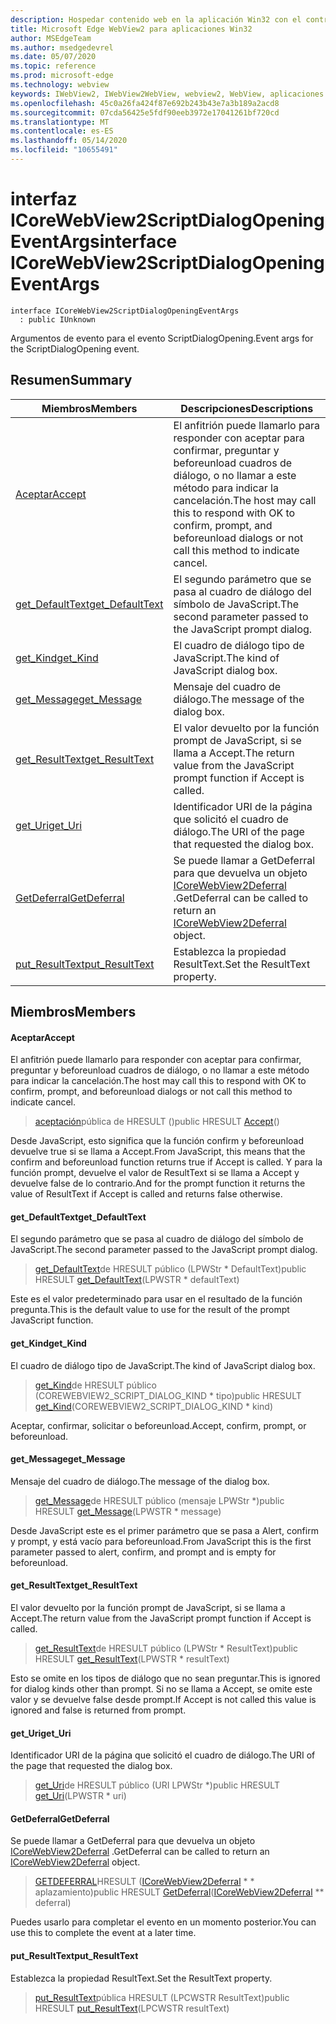 ```yaml
---
description: Hospedar contenido web en la aplicación Win32 con el control Microsoft Edge WebView2
title: Microsoft Edge WebView2 para aplicaciones Win32
author: MSEdgeTeam
ms.author: msedgedevrel
ms.date: 05/07/2020
ms.topic: reference
ms.prod: microsoft-edge
ms.technology: webview
keywords: IWebView2, IWebView2WebView, webview2, WebView, aplicaciones Win32, Win32, Edge, ICoreWebView2, ICoreWebView2Controller, control de explorador, HTML Edge
ms.openlocfilehash: 45c0a26fa424f87e692b243b43e7a3b189a2acd8
ms.sourcegitcommit: 07cda56425e5fdf90eeb3972e17041261bf720cd
ms.translationtype: MT
ms.contentlocale: es-ES
ms.lasthandoff: 05/14/2020
ms.locfileid: "10655491"
---
```

# <span data-ttu-id="d260b-104">interfaz ICoreWebView2ScriptDialogOpeningEventArgs</span><span class="sxs-lookup"><span data-stu-id="d260b-104">interface ICoreWebView2ScriptDialogOpeningEventArgs</span></span> 

```
interface ICoreWebView2ScriptDialogOpeningEventArgs
  : public IUnknown
```

<span data-ttu-id="d260b-105">Argumentos de evento para el evento ScriptDialogOpening.</span><span class="sxs-lookup"><span data-stu-id="d260b-105">Event args for the ScriptDialogOpening event.</span></span>

## <span data-ttu-id="d260b-106">Resumen</span><span class="sxs-lookup"><span data-stu-id="d260b-106">Summary</span></span>

 <span data-ttu-id="d260b-107">Miembros</span><span class="sxs-lookup"><span data-stu-id="d260b-107">Members</span></span>                        | <span data-ttu-id="d260b-108">Descripciones</span><span class="sxs-lookup"><span data-stu-id="d260b-108">Descriptions</span></span>
--------------------------------|---------------------------------------------
[<span data-ttu-id="d260b-109">Aceptar</span><span class="sxs-lookup"><span data-stu-id="d260b-109">Accept</span></span>](#accept) | <span data-ttu-id="d260b-110">El anfitrión puede llamarlo para responder con aceptar para confirmar, preguntar y beforeunload cuadros de diálogo, o no llamar a este método para indicar la cancelación.</span><span class="sxs-lookup"><span data-stu-id="d260b-110">The host may call this to respond with OK to confirm, prompt, and beforeunload dialogs or not call this method to indicate cancel.</span></span>
[<span data-ttu-id="d260b-111">get_DefaultText</span><span class="sxs-lookup"><span data-stu-id="d260b-111">get_DefaultText</span></span>](#get_defaulttext) | <span data-ttu-id="d260b-112">El segundo parámetro que se pasa al cuadro de diálogo del símbolo de JavaScript.</span><span class="sxs-lookup"><span data-stu-id="d260b-112">The second parameter passed to the JavaScript prompt dialog.</span></span>
[<span data-ttu-id="d260b-113">get_Kind</span><span class="sxs-lookup"><span data-stu-id="d260b-113">get_Kind</span></span>](#get_kind) | <span data-ttu-id="d260b-114">El cuadro de diálogo tipo de JavaScript.</span><span class="sxs-lookup"><span data-stu-id="d260b-114">The kind of JavaScript dialog box.</span></span>
[<span data-ttu-id="d260b-115">get_Message</span><span class="sxs-lookup"><span data-stu-id="d260b-115">get_Message</span></span>](#get_message) | <span data-ttu-id="d260b-116">Mensaje del cuadro de diálogo.</span><span class="sxs-lookup"><span data-stu-id="d260b-116">The message of the dialog box.</span></span>
[<span data-ttu-id="d260b-117">get_ResultText</span><span class="sxs-lookup"><span data-stu-id="d260b-117">get_ResultText</span></span>](#get_resulttext) | <span data-ttu-id="d260b-118">El valor devuelto por la función prompt de JavaScript, si se llama a Accept.</span><span class="sxs-lookup"><span data-stu-id="d260b-118">The return value from the JavaScript prompt function if Accept is called.</span></span>
[<span data-ttu-id="d260b-119">get_Uri</span><span class="sxs-lookup"><span data-stu-id="d260b-119">get_Uri</span></span>](#get_uri) | <span data-ttu-id="d260b-120">Identificador URI de la página que solicitó el cuadro de diálogo.</span><span class="sxs-lookup"><span data-stu-id="d260b-120">The URI of the page that requested the dialog box.</span></span>
[<span data-ttu-id="d260b-121">GetDeferral</span><span class="sxs-lookup"><span data-stu-id="d260b-121">GetDeferral</span></span>](#getdeferral) | <span data-ttu-id="d260b-122">Se puede llamar a GetDeferral para que devuelva un objeto [ICoreWebView2Deferral](icorewebview2deferral.md) .</span><span class="sxs-lookup"><span data-stu-id="d260b-122">GetDeferral can be called to return an [ICoreWebView2Deferral](icorewebview2deferral.md) object.</span></span>
[<span data-ttu-id="d260b-123">put_ResultText</span><span class="sxs-lookup"><span data-stu-id="d260b-123">put_ResultText</span></span>](#put_resulttext) | <span data-ttu-id="d260b-124">Establezca la propiedad ResultText.</span><span class="sxs-lookup"><span data-stu-id="d260b-124">Set the ResultText property.</span></span>

## <span data-ttu-id="d260b-125">Miembros</span><span class="sxs-lookup"><span data-stu-id="d260b-125">Members</span></span>

#### <span data-ttu-id="d260b-126">Aceptar</span><span class="sxs-lookup"><span data-stu-id="d260b-126">Accept</span></span> 

<span data-ttu-id="d260b-127">El anfitrión puede llamarlo para responder con aceptar para confirmar, preguntar y beforeunload cuadros de diálogo, o no llamar a este método para indicar la cancelación.</span><span class="sxs-lookup"><span data-stu-id="d260b-127">The host may call this to respond with OK to confirm, prompt, and beforeunload dialogs or not call this method to indicate cancel.</span></span>

> <span data-ttu-id="d260b-128">[aceptación](#accept)pública de HRESULT ()</span><span class="sxs-lookup"><span data-stu-id="d260b-128">public HRESULT [Accept](#accept)()</span></span>

<span data-ttu-id="d260b-129">Desde JavaScript, esto significa que la función confirm y beforeunload devuelve true si se llama a Accept.</span><span class="sxs-lookup"><span data-stu-id="d260b-129">From JavaScript, this means that the confirm and beforeunload function returns true if Accept is called.</span></span> <span data-ttu-id="d260b-130">Y para la función prompt, devuelve el valor de ResultText si se llama a Accept y devuelve false de lo contrario.</span><span class="sxs-lookup"><span data-stu-id="d260b-130">And for the prompt function it returns the value of ResultText if Accept is called and returns false otherwise.</span></span>

#### <span data-ttu-id="d260b-131">get_DefaultText</span><span class="sxs-lookup"><span data-stu-id="d260b-131">get_DefaultText</span></span> 

<span data-ttu-id="d260b-132">El segundo parámetro que se pasa al cuadro de diálogo del símbolo de JavaScript.</span><span class="sxs-lookup"><span data-stu-id="d260b-132">The second parameter passed to the JavaScript prompt dialog.</span></span>

> <span data-ttu-id="d260b-133">[get_DefaultText](#get_defaulttext)de HRESULT público (LPWStr \* DefaultText)</span><span class="sxs-lookup"><span data-stu-id="d260b-133">public HRESULT [get_DefaultText](#get_defaulttext)(LPWSTR \* defaultText)</span></span>

<span data-ttu-id="d260b-134">Este es el valor predeterminado para usar en el resultado de la función pregunta.</span><span class="sxs-lookup"><span data-stu-id="d260b-134">This is the default value to use for the result of the prompt JavaScript function.</span></span>

#### <span data-ttu-id="d260b-135">get_Kind</span><span class="sxs-lookup"><span data-stu-id="d260b-135">get_Kind</span></span> 

<span data-ttu-id="d260b-136">El cuadro de diálogo tipo de JavaScript.</span><span class="sxs-lookup"><span data-stu-id="d260b-136">The kind of JavaScript dialog box.</span></span>

> <span data-ttu-id="d260b-137">[get_Kind](#get_kind)de HRESULT público (COREWEBVIEW2_SCRIPT_DIALOG_KIND \* tipo)</span><span class="sxs-lookup"><span data-stu-id="d260b-137">public HRESULT [get_Kind](#get_kind)(COREWEBVIEW2_SCRIPT_DIALOG_KIND \* kind)</span></span>

<span data-ttu-id="d260b-138">Aceptar, confirmar, solicitar o beforeunload.</span><span class="sxs-lookup"><span data-stu-id="d260b-138">Accept, confirm, prompt, or beforeunload.</span></span>

#### <span data-ttu-id="d260b-139">get_Message</span><span class="sxs-lookup"><span data-stu-id="d260b-139">get_Message</span></span> 

<span data-ttu-id="d260b-140">Mensaje del cuadro de diálogo.</span><span class="sxs-lookup"><span data-stu-id="d260b-140">The message of the dialog box.</span></span>

> <span data-ttu-id="d260b-141">[get_Message](#get_message)de HRESULT público (mensaje LPWStr \*)</span><span class="sxs-lookup"><span data-stu-id="d260b-141">public HRESULT [get_Message](#get_message)(LPWSTR \* message)</span></span>

<span data-ttu-id="d260b-142">Desde JavaScript este es el primer parámetro que se pasa a Alert, confirm y prompt, y está vacío para beforeunload.</span><span class="sxs-lookup"><span data-stu-id="d260b-142">From JavaScript this is the first parameter passed to alert, confirm, and prompt and is empty for beforeunload.</span></span>

#### <span data-ttu-id="d260b-143">get_ResultText</span><span class="sxs-lookup"><span data-stu-id="d260b-143">get_ResultText</span></span> 

<span data-ttu-id="d260b-144">El valor devuelto por la función prompt de JavaScript, si se llama a Accept.</span><span class="sxs-lookup"><span data-stu-id="d260b-144">The return value from the JavaScript prompt function if Accept is called.</span></span>

> <span data-ttu-id="d260b-145">[get_ResultText](#get_resulttext)de HRESULT público (LPWStr \* ResultText)</span><span class="sxs-lookup"><span data-stu-id="d260b-145">public HRESULT [get_ResultText](#get_resulttext)(LPWSTR \* resultText)</span></span>

<span data-ttu-id="d260b-146">Esto se omite en los tipos de diálogo que no sean preguntar.</span><span class="sxs-lookup"><span data-stu-id="d260b-146">This is ignored for dialog kinds other than prompt.</span></span> <span data-ttu-id="d260b-147">Si no se llama a Accept, se omite este valor y se devuelve false desde prompt.</span><span class="sxs-lookup"><span data-stu-id="d260b-147">If Accept is not called this value is ignored and false is returned from prompt.</span></span>

#### <span data-ttu-id="d260b-148">get_Uri</span><span class="sxs-lookup"><span data-stu-id="d260b-148">get_Uri</span></span> 

<span data-ttu-id="d260b-149">Identificador URI de la página que solicitó el cuadro de diálogo.</span><span class="sxs-lookup"><span data-stu-id="d260b-149">The URI of the page that requested the dialog box.</span></span>

> <span data-ttu-id="d260b-150">[get_Uri](#get_uri)de HRESULT público (URI LPWStr \*)</span><span class="sxs-lookup"><span data-stu-id="d260b-150">public HRESULT [get_Uri](#get_uri)(LPWSTR \* uri)</span></span>

#### <span data-ttu-id="d260b-151">GetDeferral</span><span class="sxs-lookup"><span data-stu-id="d260b-151">GetDeferral</span></span> 

<span data-ttu-id="d260b-152">Se puede llamar a GetDeferral para que devuelva un objeto [ICoreWebView2Deferral](icorewebview2deferral.md) .</span><span class="sxs-lookup"><span data-stu-id="d260b-152">GetDeferral can be called to return an [ICoreWebView2Deferral](icorewebview2deferral.md) object.</span></span>

> <span data-ttu-id="d260b-153">[GETDEFERRAL](#getdeferral)HRESULT ([ICoreWebView2Deferral](icorewebview2deferral.md) \* \* aplazamiento)</span><span class="sxs-lookup"><span data-stu-id="d260b-153">public HRESULT [GetDeferral](#getdeferral)([ICoreWebView2Deferral](icorewebview2deferral.md) \*\* deferral)</span></span>

<span data-ttu-id="d260b-154">Puedes usarlo para completar el evento en un momento posterior.</span><span class="sxs-lookup"><span data-stu-id="d260b-154">You can use this to complete the event at a later time.</span></span>

#### <span data-ttu-id="d260b-155">put_ResultText</span><span class="sxs-lookup"><span data-stu-id="d260b-155">put_ResultText</span></span> 

<span data-ttu-id="d260b-156">Establezca la propiedad ResultText.</span><span class="sxs-lookup"><span data-stu-id="d260b-156">Set the ResultText property.</span></span>

> <span data-ttu-id="d260b-157">[put_ResultText](#put_resulttext)pública HRESULT (LPCWSTR ResultText)</span><span class="sxs-lookup"><span data-stu-id="d260b-157">public HRESULT [put_ResultText](#put_resulttext)(LPCWSTR resultText)</span></span>

